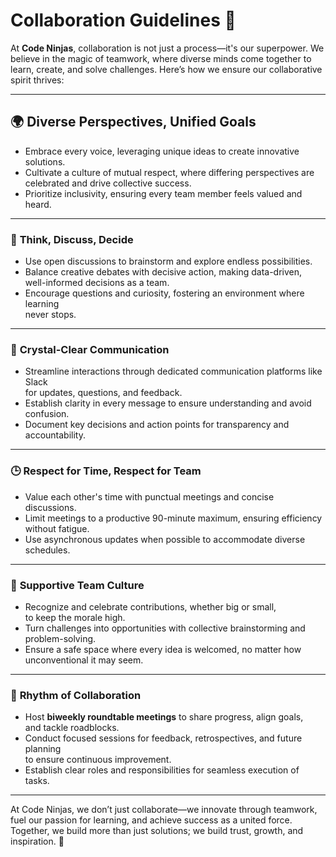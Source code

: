 # Collaboration Guidelines 🤝  

At **Code Ninjas**, collaboration is not just a process—it's our superpower.
We believe in the magic of teamwork, where diverse minds come together to learn,
create, and solve challenges. Here’s how we ensure our collaborative spirit
thrives:  

---

## 🌍 **Diverse Perspectives, Unified Goals**  

- Embrace every voice, leveraging unique ideas to create innovative solutions.  
- Cultivate a culture of mutual respect, where differing perspectives are  
  celebrated and drive collective success.  
- Prioritize inclusivity, ensuring every team member feels valued and heard.  

---

### 🧠 **Think, Discuss, Decide**  

- Use open discussions to brainstorm and explore endless possibilities.  
- Balance creative debates with decisive action, making data-driven,  
  well-informed decisions as a team.  
- Encourage questions and curiosity, fostering an environment where learning  
  never stops.  

---

### 📣 **Crystal-Clear Communication**

- Streamline interactions through dedicated communication platforms like Slack  
  for updates, questions, and feedback.  
- Establish clarity in every message to ensure understanding and avoid  
  confusion.  
- Document key decisions and action points for transparency and  
  accountability.  

---

### 🕒 **Respect for Time, Respect for Team**  

- Value each other's time with punctual meetings and concise discussions.  
- Limit meetings to a productive 90-minute maximum, ensuring efficiency  
  without fatigue.  
- Use asynchronous updates when possible to accommodate diverse schedules.  

---

### 🌟 **Supportive Team Culture**  

- Recognize and celebrate contributions, whether big or small,  
  to keep the morale high.  
- Turn challenges into opportunities with collective brainstorming and  
  problem-solving.  
- Ensure a safe space where every idea is welcomed, no matter how  
  unconventional it may seem.  

---

### 📅 **Rhythm of Collaboration**

- Host **biweekly roundtable meetings** to share progress, align goals,  
  and tackle roadblocks.  
- Conduct focused sessions for feedback, retrospectives, and future planning  
  to ensure continuous improvement.  
- Establish clear roles and responsibilities for seamless execution of tasks.  

---

At Code Ninjas, we don’t just collaborate—we innovate through teamwork, fuel our
passion for learning, and achieve success as a united force. Together, we build
more than just solutions; we build trust, growth, and inspiration. 🚀
